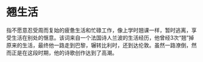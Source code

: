 # 翘生活

指不愿意忍受周而复始的疲惫生活和忙碌工作，像上学时翘课一样，暂时逃离，享受生活在别处的惬意。该词来自一个法国诗人兰波的生活经历，他曾经3次“翘”掉原来的生活，最终他一路走到巴黎，辗转比利时，还到达伦敦。虽然一路潦倒，然而正是在这段时期，他的诗歌创作达到了高潮。